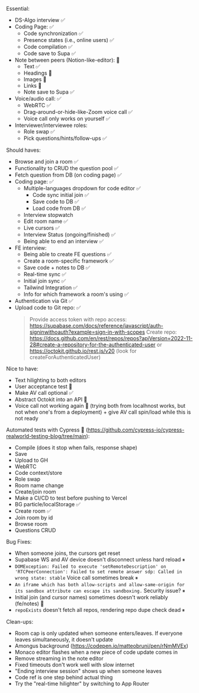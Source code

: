 Essential:
- DS-Algo interview ✅
- Coding Page: ✅
    - Code synchronization ✅
    - Presence states (i.e., online users) ✅
    - Code compilation ✅
    - Code save to Supa ✅
- Note between peers (Notion-like-editor): 🤔
    - Text ✅
    - Headings 🤔
    - Images 🤔
    - Links 🤔
    - Note save to Supa ✅
- Voice/audio call: ✅
    - WebRTC ✅
    - Drag-around-or-hide-like-Zoom voice call ✅
    - Voice call only works on yourself ✅
- Interviewer/interviewee roles:
    - Role swap ✅
    - Pick questions/hints/follow-ups ✅

Should haves:
- Browse and join a room ✅
- Functionality to CRUD the question pool ✅
- Fetch question from DB (on coding page) ✅
- Coding page: ✅
    - Multiple-languages dropdown for code editor ✅
        - Code sync initial join ✅
        - Save code to DB ✅
        - Load code from DB ✅
    - Interview stopwatch
    - Edit room name ✅
    - Live cursors ✅
    - Interview Status (ongoing/finished) ✅
    - Being able to end an interview ✅
- FE interview: 
    - Being able to create FE questions ✅
    - Create a room-specific framework ✅
    - Save code + notes to DB ✅
    - Real-time sync ✅
    - Initial join sync ✅
    - Tailwind Integration ✅
    - Info for which framework a room's using ✅
- Authentication via Git ✅
- Upload code to Git repo: ✅
    > Provide access token with repo access: https://supabase.com/docs/reference/javascript/auth-signinwithoauth?example=sign-in-with-scopes
    > Create repo: https://docs.github.com/en/rest/repos/repos?apiVersion=2022-11-28#create-a-repository-for-the-authenticated-user or https://octokit.github.io/rest.js/v20 (look for createForAuthenticatedUser)

Nice to have:
- Text hilighting to both editors
- User acceptance test 🤔
- Make AV call optional ✅
- Abstract Octokit into an API 🤔
- Voice call not working again 🤔 (trying both from localhnost works, but not when one's from a deployment) + give AV call spin/load while this is not ready

Automated tests with Cypress 🤔 (https://github.com/cypress-io/cypress-realworld-testing-blog/tree/main):
- Compile (does it stop when fails, response shape)
- Save
- Upload to GH
- WebRTC
- Code context/store
- Role swap
- Room name change
- Create/join room
- Make a CI/CD to test before pushing to Vercel
- BG particle/localStorage ✅
- Create room ✅
- Join room by id
- Browse room
- Questions CRUD

Bug Fixes:
- When someone joins, the cursors get reset
- Supabase WS and AV device doesn't disconnect unless hard reload ⏸
- `DOMException: Failed to execute 'setRemoteDescription' on 'RTCPeerConnection': Failed to set remote answer sdp: Called in wrong state: stable` Voice call sometimes break ⏸
- `An iframe which has both allow-scripts and allow-same-origin for its sandbox attribute can escape its sandboxing.` Security issue? ⏸
- Initial join (and cursor names) sometimes doesn't work reliably (fe/notes) 🤔
- `repoExists` doesn't fetch all repos, rendering repo dupe check dead ⏸

Clean-ups:
- Room cap is only updated when someone enters/leaves. If everyone leaves simultaneously, it doesn't update
- Amongus background (https://codepen.io/matteobruni/pen/rNmMVEx)
- Monaco editor flashes when a new piece of code update comes in
- Remove streaming in the note editor
- Fixed timeouts don't work well with slow internet
- "Ending interview session" shows up when someone leaves
- Code ref is one step behind actual thing
- Try the "real-time hilighter" by switching to App Router